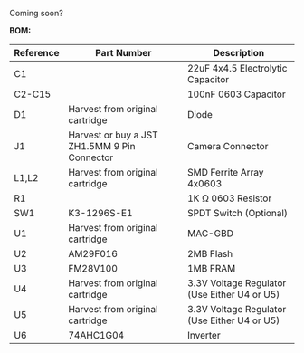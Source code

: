 Coming soon?


**BOM:**

| Reference | Part Number | Description |
|-|-|-|
| C1 |  | 22uF 4x4.5 Electrolytic Capacitor |
| C2-C15 |  | 100nF 0603 Capacitor |
| D1 | Harvest from original cartridge | Diode |
| J1 | Harvest or buy a JST ZH1.5MM 9 Pin Connector | Camera Connector |
| L1,L2 | Harvest from original cartridge | SMD Ferrite Array 4x0603 |
| R1 |  | 1K Ω 0603 Resistor |
| SW1 | K3-1296S-E1 | SPDT Switch (Optional) |
| U1 | Harvest from original cartridge | MAC-GBD |
| U2 | AM29F016 | 2MB Flash |
| U3 | FM28V100 | 1MB FRAM |
| U4 | Harvest from original cartridge | 3.3V Voltage Regulator (Use Either U4 or U5) |
| U5 | Harvest from original cartridge | 3.3V Voltage Regulator (Use Either U4 or U5) |
| U6 | 74AHC1G04 | Inverter |